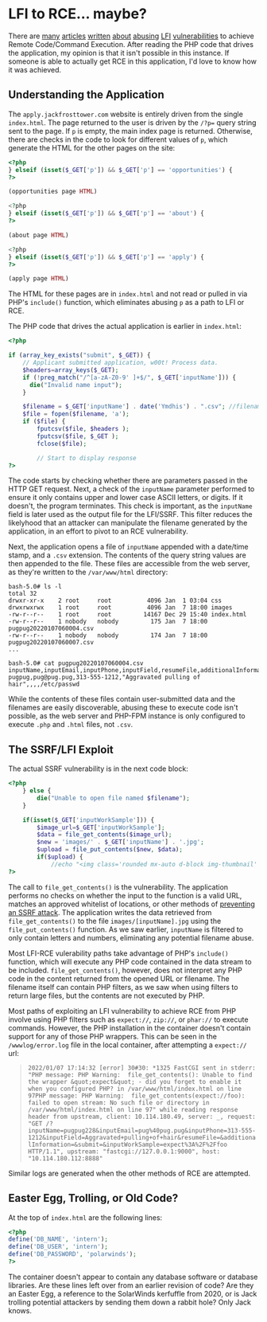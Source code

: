 # LFI to RCE... maybe?

There are [many](https://www.rcesecurity.com/2017/08/from-lfi-to-rce-via-php-sessions/)
[articles](https://outpost24.com/blog/from-local-file-inclusion-to-remote-code-execution-part-1)
[written](https://hardik-solanki.medium.com/lfi-to-rce-by-injecting-access-log-ebe4bc789bef)
[about](https://book.hacktricks.xyz/pentesting-web/file-inclusion)
[abusing](https://github.com/RoqueNight/LFI---RCE-Cheat-Sheet)
[LFI](https://github.com/payloadbox/rfi-lfi-payload-list)
[vulnerabilities](https://github.com/swisskyrepo/PayloadsAllTheThings/blob/master/File%20Inclusion/README.md) to achieve Remote Code/Command Execution. After reading the PHP
code that drives the application, my opinion is that it isn't possible in this instance.
If someone is able to actually get RCE in this application, I'd love to know how
it was achieved.

## Understanding the Application

The `apply.jackfrosttower.com` website is entirely driven from the single `index.html`. 
The page returned to the user is driven by the `/?p=` query string sent to the page. 
If `p` is empty, the main index page is returned. Otherwise, there are checks in
the code to look for different values of `p`, which generate the HTML for the other
pages on the site:

``` php
<?php
} elseif (isset($_GET['p']) && $_GET['p'] == 'opportunities') {
?>

(opportunities page HTML)

<?php
} elseif (isset($_GET['p']) && $_GET['p'] == 'about') {
?>

(about page HTML)

<?php
} elseif (isset($_GET['p']) && $_GET['p'] == 'apply') {
?>

(apply page HTML)
```

The HTML for these pages are in `index.html` and not read or pulled in via PHP's `include()`
function, which eliminates abusing `p` as a path to LFI or RCE. 

The PHP code that drives the actual application is earlier in `index.html`:

``` php
<?php

if (array_key_exists("submit", $_GET)) {
    // Applicant submitted application, w00t! Process data.
    $headers=array_keys($_GET);
    if (!preg_match("/^[a-zA-Z0-9' ]+$/", $_GET['inputName'])) {
      die("Invalid name input");
    }

    $filename = $_GET['inputName'] . date('Ymdhis') . ".csv"; //filename
    $file = fopen($filename, 'a');
    if ($file) {
        fputcsv($file, $headers );
        fputcsv($file, $_GET );
        fclose($file);

        // Start to display response
?>
```

The code starts by checking whether there are parameters passed in the HTTP GET request. 
Next, a check of the  `inputName` parameter performed to ensure it only contains
upper and lower case ASCII letters, or digits. If it doesn't, the program terminates. This
check is important, as the `inputName` field is later used as the output file for the
LFI/SSRF. This filter reduces the likelyhood that an attacker can manipulate the filename
generated by the application, in an effort to pivot to an RCE vulnerability.

Next, the application opens a file of `inputName` appended with a date/time stamp, and
a `.csv` extension. 
The contents of the query string values are then appended to the file. These files are accessible from the web server, as they're written
to the `/var/www/html` directory:

``` shell-session
bash-5.0# ls -l
total 32
drwxr-xr-x    2 root     root          4096 Jan  1 03:04 css
drwxrwxrwx    1 root     root          4096 Jan  7 18:00 images
-rw-r--r--    1 root     root         14167 Dec 29 15:40 index.html
-rw-r--r--    1 nobody   nobody         175 Jan  7 18:00 pugpug20220107060004.csv
-rw-r--r--    1 nobody   nobody         174 Jan  7 18:00 pugpug20220107060007.csv
...

bash-5.0# cat pugpug20220107060004.csv
inputName,inputEmail,inputPhone,inputField,resumeFile,additionalInformation,submit,inputWorkSample
pugpug,pug@pug.pug,313-555-1212,"Aggravated pulling of hair",,,,/etc/passwd

```

While the contents of these files contain user-submitted data and the filenames are
easily discoverable, abusing these to execute code isn't possible, as the web server
and PHP-FPM instance is only configured to execute `.php` and `.html` files, not
`.csv`.

## The SSRF/LFI Exploit

The actual SSRF vulnerability is in the next code block:

``` php
<?php
    } else {
        die("Unable to open file named $filename");
    }

    if(isset($_GET['inputWorkSample'])) {
        $image_url=$_GET['inputWorkSample'];
        $data = file_get_contents($image_url);
        $new = 'images/' . $_GET['inputName'] . '.jpg';
        $upload = file_put_contents($new, $data);
        if($upload) {
            //echo "<img class='rounded mx-auto d-block img-thumbnail' width='200px' src='images/" . $_GET['inputName'] . ".jpg'>";
?>
```

The call to `file_get_contents()` is the
vulnerability. The application performs no checks on
whether the input to the function is a valid URL, matches an
approved whitelist of locations, or other methods of [preventing an SSRF
attack](https://cheatsheetseries.owasp.org/cheatsheets/Server_Side_Request_Forgery_Prevention_Cheat_Sheet.html).
The application writes the data retrieved from
`file_get_contents()` to the file `images/[inputName].jpg` using the
`file_put_contents()` function. As we saw earlier, `inputName` is filtered
to only contain letters and numbers, eliminating any potential filename abuse.

Most LFI-RCE vulerability paths take advantage of PHP's `include()`
function, which will execute any PHP code contained in the data stream to
be included. `file_get_contents()`, however, does not interpret any PHP code
in the content returned from the opened URL or filename. The filename itself
can contain PHP filters, as we saw when using filters to return large files,
but the contents are not executed by PHP. 

Most paths of exploiting an LFI vulnerability to achieve RCE from PHP involve 
using PHP filters such as `expect://`, `zip://`, or `phar://` to execute commands. 
However, the PHP installation in the container doesn't contain support for any
of those PHP wrappers. This can be seen in the `/wwwlog/error.log` file in the
local container, after attempting a `expect://` url:

> ```2022/01/07 17:14:32 [error] 30#30: *1325 FastCGI sent in stderr: "PHP message: PHP Warning:  file_get_contents(): Unable to find the wrapper &quot;expect&quot; - did you forget to enable it when you configured PHP? in /var/www/html/index.html on line 97PHP message: PHP Warning:  file_get_contents(expect://foo): failed to open stream: No such file or directory in /var/www/html/index.html on line 97" while reading response header from upstream, client: 10.114.180.49, server: _, request: "GET /?inputName=pugpug228&inputEmail=pug%40pug.pug&inputPhone=313-555-1212&inputField=Aggravated+pulling+of+hair&resumeFile=&additionalInformation=&submit=&inputWorkSample=expect%3A%2F%2Ffoo HTTP/1.1", upstream: "fastcgi://127.0.0.1:9000", host: "10.114.180.112:8888"```

Similar logs are generated when the other methods of RCE are attempted.

## Easter Egg, Trolling, or Old Code?

At the top of `index.html` are the following lines:

``` php
<?php
define('DB_NAME', 'intern');
define('DB_USER', 'intern');
define('DB_PASSWORD', 'polarwinds');
?>
```

The container doesn't appear to contain any database software or database libraries. 
Are these lines left over from an earlier revision of code? Are they an Easter Egg,
a reference to the SolarWinds kerfuffle from 2020, or is Jack trolling potential 
attackers by sending them down a rabbit hole? Only Jack knows.
